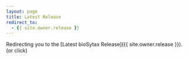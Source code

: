 ```yaml
---
layout: page
title: Latest Release
redirect_to:
  - {{ site.owner.release }}
---
```


Redirecting you to the [Latest bioSytax Release]({{ site.owner.release }}). (or click)